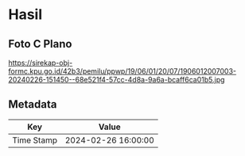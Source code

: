 # Hasil

## Foto C Plano

https://sirekap-obj-formc.kpu.go.id/42b3/pemilu/ppwp/19/06/01/20/07/1906012007003-20240226-151450--68e521f4-57cc-4d8a-9a6a-bcaff6ca01b5.jpg


## Metadata

| Key        | Value               |
| ---------- | ------------------- |
| Time Stamp | 2024-02-26 16:00:00 |



